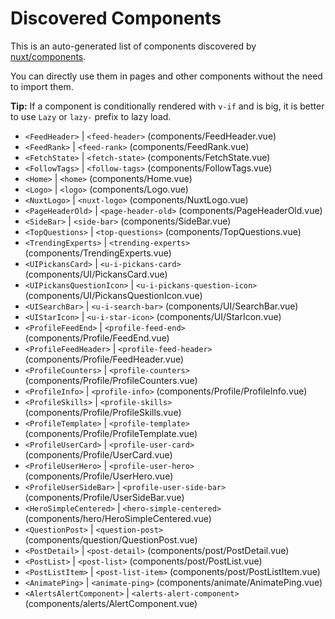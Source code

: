 # Discovered Components

This is an auto-generated list of components discovered by [nuxt/components](https://github.com/nuxt/components).

You can directly use them in pages and other components without the need to import them.

**Tip:** If a component is conditionally rendered with `v-if` and is big, it is better to use `Lazy` or `lazy-` prefix to lazy load.

- `<FeedHeader>` | `<feed-header>` (components/FeedHeader.vue)
- `<FeedRank>` | `<feed-rank>` (components/FeedRank.vue)
- `<FetchState>` | `<fetch-state>` (components/FetchState.vue)
- `<FollowTags>` | `<follow-tags>` (components/FollowTags.vue)
- `<Home>` | `<home>` (components/Home.vue)
- `<Logo>` | `<logo>` (components/Logo.vue)
- `<NuxtLogo>` | `<nuxt-logo>` (components/NuxtLogo.vue)
- `<PageHeaderOld>` | `<page-header-old>` (components/PageHeaderOld.vue)
- `<SideBar>` | `<side-bar>` (components/SideBar.vue)
- `<TopQuestions>` | `<top-questions>` (components/TopQuestions.vue)
- `<TrendingExperts>` | `<trending-experts>` (components/TrendingExperts.vue)
- `<UIPickansCard>` | `<u-i-pickans-card>` (components/UI/PickansCard.vue)
- `<UIPickansQuestionIcon>` | `<u-i-pickans-question-icon>` (components/UI/PickansQuestionIcon.vue)
- `<UISearchBar>` | `<u-i-search-bar>` (components/UI/SearchBar.vue)
- `<UIStarIcon>` | `<u-i-star-icon>` (components/UI/StarIcon.vue)
- `<ProfileFeedEnd>` | `<profile-feed-end>` (components/Profile/FeedEnd.vue)
- `<ProfileFeedHeader>` | `<profile-feed-header>` (components/Profile/FeedHeader.vue)
- `<ProfileCounters>` | `<profile-counters>` (components/Profile/ProfileCounters.vue)
- `<ProfileInfo>` | `<profile-info>` (components/Profile/ProfileInfo.vue)
- `<ProfileSkills>` | `<profile-skills>` (components/Profile/ProfileSkills.vue)
- `<ProfileTemplate>` | `<profile-template>` (components/Profile/ProfileTemplate.vue)
- `<ProfileUserCard>` | `<profile-user-card>` (components/Profile/UserCard.vue)
- `<ProfileUserHero>` | `<profile-user-hero>` (components/Profile/UserHero.vue)
- `<ProfileUserSideBar>` | `<profile-user-side-bar>` (components/Profile/UserSideBar.vue)
- `<HeroSimpleCentered>` | `<hero-simple-centered>` (components/hero/HeroSimpleCentered.vue)
- `<QuestionPost>` | `<question-post>` (components/question/QuestionPost.vue)
- `<PostDetail>` | `<post-detail>` (components/post/PostDetail.vue)
- `<PostList>` | `<post-list>` (components/post/PostList.vue)
- `<PostListItem>` | `<post-list-item>` (components/post/PostListItem.vue)
- `<AnimatePing>` | `<animate-ping>` (components/animate/AnimatePing.vue)
- `<AlertsAlertComponent>` | `<alerts-alert-component>` (components/alerts/AlertComponent.vue)
